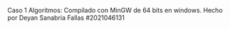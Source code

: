 Caso 1 Algoritmos:
Compilado con MinGW de 64 bits en windows.
Hecho por Deyan Sanabria Fallas #2021046131
